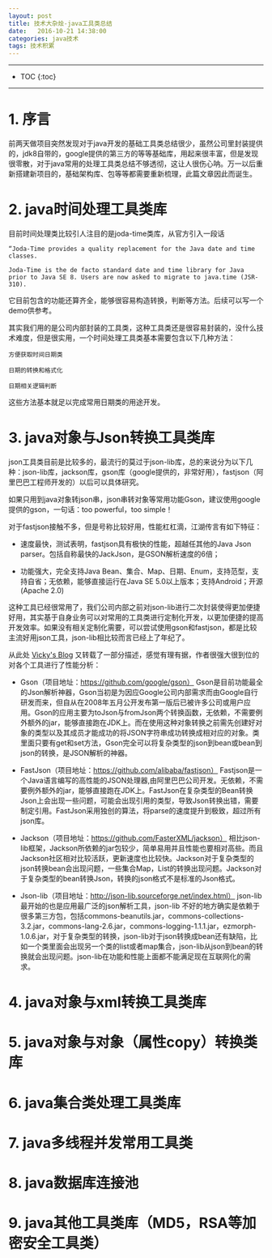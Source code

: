 ```yaml
---
layout: post
title: 技术大杂烩-java工具类总结
date:   2016-10-21 14:38:00
categories: java技术
tags: 技术积累
---
```

*****
* TOC
{:toc}
*****

# 1. 序言

前两天做项目突然发现对于java开发的基础工具类总结很少，虽然公司里封装提供的，jdk8自带的，google提供的第三方的等等基础库，用起来很丰富，但是发现很零散，对于java常用的处理工具类总结不够透彻，这让人很伤心呐。万一以后重新搭建新项目的，基础架构库、包等等都需要重新梳理，此篇文章因此而诞生。

# 2. java时间处理工具类库

目前时间处理类比较引人注目的是joda-time类库，从官方引入一段话

~~~text
“Joda-Time provides a quality replacement for the Java date and time classes.

Joda-Time is the de facto standard date and time library for Java prior to Java SE 8. Users are now asked to migrate to java.time (JSR-310).
~~~

它目前包含的功能还算齐全，能够很容易构造转换，判断等方法。后续可以写一个demo供参考。

其实我们用的是公司内部封装的工具类，这种工具类还是很容易封装的，没什么技术难度，但是很实用，一个时间处理工具类基本需要包含以下几种方法：

	方便获取时间日期类

	日期的转换和格式化

	日期相关逻辑判断

这些方法基本就足以完成常用日期类的用途开发。


# 3. java对象与Json转换工具类库

json工具类目前是比较多的，最流行的莫过于json-lib库，总的来说分为以下几种：json-lib库，jackson库，gson库（google提供的，非常好用），fastjson（阿里巴巴工程师开发的）以后可以具体研究。

如果只用到java对象转json串，json串转对象等常用功能Gson，建议使用google提供的gson，一句话：too powerful，too simple！

对于fastjson接触不多，但是号称比较好用，性能杠杠滴，江湖传言有如下特征：

- 速度最快，测试表明，fastjson具有极快的性能，超越任其他的Java Json parser。包括自称最快的JackJson，是GSON解析速度的6倍；

- 功能强大，完全支持Java Bean、集合、Map、日期、Enum，支持范型，支持自省；无依赖，能够直接运行在Java SE 5.0以上版本；支持Android；开源 (Apache 2.0)

这种工具已经很常用了，我们公司内部之前对json-lib进行二次封装使得更加便捷好用，其实基于自身业务可以对常用的工具类进行定制化开发，以更加便捷的提高开发效率。如果没有相关定制化需要，可以尝试使用gson和fastjson，都是比较主流好用json工具，json-lib相比较而言已经上了年纪了。

从此处 [Vicky's Blog](http://vickyqi.com/2015/10/19/%E5%87%A0%E7%A7%8D%E5%B8%B8%E7%94%A8JSON%E5%BA%93%E6%80%A7%E8%83%BD%E6%AF%94%E8%BE%83/,"原文地址") 又转载了一部分描述，感觉有理有据，作者很强大很到位的对各个工具进行了性能分析：

- Gson（项目地址：https://github.com/google/gson）
  Gson是目前功能最全的Json解析神器，Gson当初是为因应Google公司内部需求而由Google自行研发而来，但自从在2008年五月公开发布第一版后已被许多公司或用户应用。Gson的应用主要为toJson与fromJson两个转换函数，无依赖，不需要例外额外的jar，能够直接跑在JDK上。而在使用这种对象转换之前需先创建好对象的类型以及其成员才能成功的将JSON字符串成功转换成相对应的对象。类里面只要有get和set方法，Gson完全可以将复杂类型的json到bean或bean到json的转换，是JSON解析的神器。

- FastJson（项目地址：https://github.com/alibaba/fastjson）
  Fastjson是一个Java语言编写的高性能的JSON处理器,由阿里巴巴公司开发。无依赖，不需要例外额外的jar，能够直接跑在JDK上。FastJson在复杂类型的Bean转换Json上会出现一些问题，可能会出现引用的类型，导致Json转换出错，需要制定引用。FastJson采用独创的算法，将parse的速度提升到极致，超过所有json库。
 
- Jackson（项目地址：https://github.com/FasterXML/jackson）
  相比json-lib框架，Jackson所依赖的jar包较少，简单易用并且性能也要相对高些。而且Jackson社区相对比较活跃，更新速度也比较快。Jackson对于复杂类型的json转换bean会出现问题，一些集合Map，List的转换出现问题。Jackson对于复杂类型的bean转换Json，转换的json格式不是标准的Json格式。
 
- Json-lib（项目地址：http://json-lib.sourceforge.net/index.html）
  json-lib最开始的也是应用最广泛的json解析工具，json-lib 不好的地方确实是依赖于很多第三方包，包括commons-beanutils.jar，commons-collections-3.2.jar，commons-lang-2.6.jar，commons-logging-1.1.1.jar，ezmorph-1.0.6.jar，对于复杂类型的转换，json-lib对于json转换成bean还有缺陷，比如一个类里面会出现另一个类的list或者map集合，json-lib从json到bean的转换就会出现问题。json-lib在功能和性能上面都不能满足现在互联网化的需求。


# 4. java对象与xml转换工具类库



# 5. java对象与对象（属性copy）转换类库

# 6. java集合类处理工具类库

# 7. java多线程并发常用工具类

# 8. java数据库连接池

# 9. java其他工具类库（MD5，RSA等加密安全工具类）
